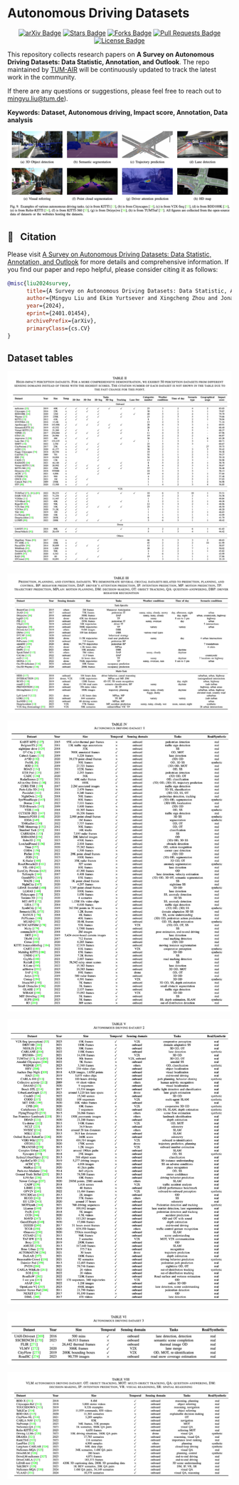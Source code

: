 # Autonomous Driving Datasets
<div align="center">
<a href="https://arxiv.org/abs/2401.01454"><img src="https://img.shields.io/badge/arXiv-2310.14414-b31b1b.svg" alt="arXiv Badge"/></a>
<a href="https://github.com/MingyuLiu1/autonomous_driving_datasets/stargazers"><img src="https://img.shields.io/github/stars/MingyuLiu1/autonomous_driving_datasets" alt="Stars Badge"/></a>
<a href="https://github.com/MingyuLiu1/autonomous_driving_datasets/network/members"><img src="https://img.shields.io/github/forks/MingyuLiu1/autonomous_driving_datasets" alt="Forks Badge"/></a>
<a href="https://github.com/abhisheknaiidu/awesome-github-profile-readm/pulls"><img src="https://img.shields.io/github/issues-pr/MingyuLiu1/autonomous_driving_datasets" alt="Pull Requests Badge"/></a>
<a href="https://github.com/MingyuLiu1/autonomous_driving_datasets/blob/main/LICENSE"><img src="https://img.shields.io/github/license/MingyuLiu1/autonomous_driving_datasets" alt="License Badge"/></a>
</div>

This repository collects research papers on __A Survey on Autonomous Driving Datasets: Data Statistic, Annotation, and Outlook__. The repo maintained by [TUM-AIR](https://www.ce.cit.tum.de/air/home/) will be continuously updated to track the latest work in the community. 

If there are any questions or suggestions, please feel free to reach out to mingyu.liu@tum.de). 

**Keywords: Dataset, Autonomous driving, Impact score, Annotation, Data analysis**
<p align="center">
<img src="figures/figure9_ad_task_overview.png"/>
</p>

## 🤝 &nbsp; Citation
Please visit [A Survey on Autonomous Driving Datasets: Data Statistic, Annotation, and Outlook](https://arxiv.org/pdf/2401.01454.pdf) for more details and comprehensive information. If you find our paper and repo helpful, please consider citing it as follows:

```BibTeX
@misc{liu2024survey,
      title={A Survey on Autonomous Driving Datasets: Data Statistic, Annotation, and Outlook}, 
      author={Mingyu Liu and Ekim Yurtsever and Xingcheng Zhou and Jonathan Fossaert and Yuning Cui and Bare Luka Zagar and Alois C. Knoll},
      year={2024},
      eprint={2401.01454},
      archivePrefix={arXiv},
      primaryClass={cs.CV}
}
```

## Dataset tables
<p align="center">
<img src="figures/Table_II.png"/>
</p>

<p align="center">
<img src="figures/Table_III.png"/>
</p>

<p align="center">
<img src="figures/Table_IV.png"/>
</p>

<p align="center">
<img src="figures/Table_V.png"/>
</p>

<p align="center">
<img src="figures/Table_VI.png"/>
</p>

<p align="center">
<img src="figures/Table_VIII.png"/>
</p>
